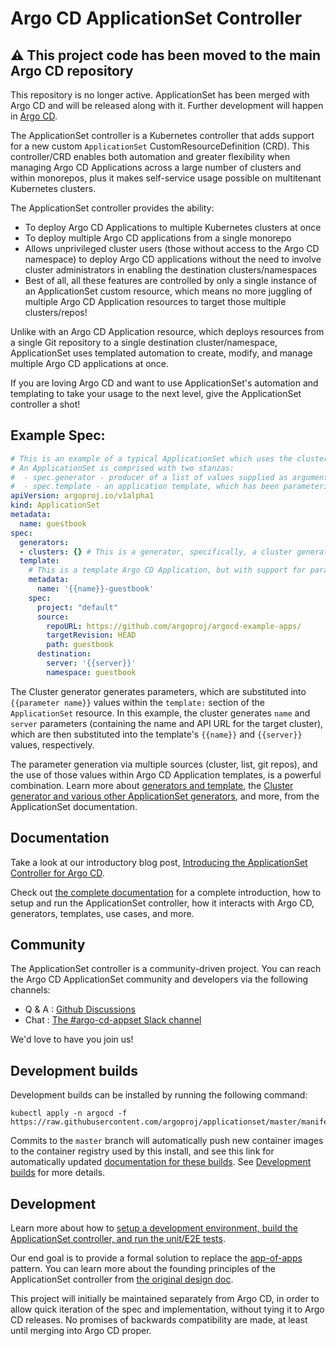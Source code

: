 # Argo CD ApplicationSet Controller 

## :warning: This project code has been moved to the main Argo CD repository

This repository is no longer active. ApplicationSet has been merged with Argo CD and will be released along with it. Further development will happen in [Argo CD](https://github.com/argoproj/argo-cd).

The ApplicationSet controller is a Kubernetes controller that adds support for a new custom `ApplicationSet` CustomResourceDefinition (CRD). This controller/CRD enables both automation and greater flexibility when managing Argo CD Applications across a large number of clusters and within monorepos, plus it makes self-service usage possible on multitenant Kubernetes clusters.

The ApplicationSet controller provides the ability:
- To deploy Argo CD Applications to multiple Kubernetes clusters at once
- To deploy multiple Argo CD applications from a single monorepo
- Allows unprivileged cluster users (those without access to the Argo CD namespace) to deploy Argo CD applications without the need to involve cluster administrators in enabling the destination clusters/namespaces
- Best of all, all these features are controlled by only a single instance of an ApplicationSet custom resource, which means no more juggling of multiple Argo CD Application resources to target those multiple clusters/repos!

Unlike with an Argo CD Application resource, which deploys resources from a single Git repository to a single destination cluster/namespace, ApplicationSet uses templated automation to create, modify, and manage multiple Argo CD applications at once. 

If you are loving Argo CD and want to use ApplicationSet's automation and templating to take your usage to the next level, give the ApplicationSet controller a shot!

## Example Spec:

```yaml
# This is an example of a typical ApplicationSet which uses the cluster generator.
# An ApplicationSet is comprised with two stanzas:
#  - spec.generator - producer of a list of values supplied as arguments to an app template
#  - spec.template - an application template, which has been parameterized
apiVersion: argoproj.io/v1alpha1
kind: ApplicationSet
metadata:
  name: guestbook
spec:
  generators:
  - clusters: {} # This is a generator, specifically, a cluster generator.
  template: 
    # This is a template Argo CD Application, but with support for parameter substitution.
    metadata:
      name: '{{name}}-guestbook'
    spec:
      project: "default"
      source:
        repoURL: https://github.com/argoproj/argocd-example-apps/
        targetRevision: HEAD
        path: guestbook
      destination:
        server: '{{server}}'
        namespace: guestbook
```

The Cluster generator generates parameters, which are substituted into `{{parameter name}}` values within the `template:` section of the `ApplicationSet` resource. In this example, the cluster generates `name` and `server` parameters (containing the name and API URL for the target cluster), which are then substituted into the template's `{{name}}` and `{{server}}` values, respectively.

The parameter generation via multiple sources (cluster, list, git repos), and the use of those values within Argo CD Application templates, is a powerful combination. Learn more about [generators and template](https://argocd-applicationset.readthedocs.io/en/stable/), the [Cluster generator and various other ApplicationSet generators](https://argocd-applicationset.readthedocs.io/en/stable/Generators/), and more, from the ApplicationSet documentation.


## Documentation

Take a look at our introductory blog post, [Introducing the ApplicationSet Controller for Argo CD](https://blog.argoproj.io/introducing-the-applicationset-controller-for-argo-cd-982e28b62dc5).

Check out [the complete documentation](https://argocd-applicationset.readthedocs.io/) for a complete introduction, how to setup and run the ApplicationSet controller, how it interacts with Argo CD, generators, templates, use cases, and more.

## Community

The ApplicationSet controller is a community-driven project. You can reach the Argo CD ApplicationSet community and developers via the following channels:
- Q & A : [Github Discussions](https://github.com/argoproj/applicationset/discussions)
- Chat : [The #argo-cd-appset Slack channel](https://argoproj.github.io/community/join-slack)

We'd love to have you join us!

## Development builds

Development builds can be installed by running the following command:
```
kubectl apply -n argocd -f https://raw.githubusercontent.com/argoproj/applicationset/master/manifests/install.yaml
```
Commits to the `master` branch will automatically push new container images to the container registry used by this install, and see this link for automatically updated [documentation for these builds](https://argocd-applicationset.readthedocs.io/en/master/). See [Development builds](https://argocd-applicationset.readthedocs.io/en/master/Getting-Started/) for more details.


## Development

Learn more about how to [setup a development environment, build the ApplicationSet controller, and run the unit/E2E tests](https://argocd-applicationset.readthedocs.io/en/latest/Development/).

Our end goal is to provide a formal solution to replace the [app-of-apps](https://argoproj.github.io/argo-cd/operator-manual/cluster-bootstrapping/) pattern. You can learn more about the founding principles of the ApplicationSet controller from [the original design doc](https://docs.google.com/document/d/1juWGr20FQaJmuuTIS8mBFmWWDU422M_FQMuhp5c1jt4/edit?usp=sharing).

This project will initially be maintained separately from Argo CD, in order to allow quick iteration
of the spec and implementation, without tying it to Argo CD releases. No promises of backwards
compatibility are made, at least until merging into Argo CD proper.
